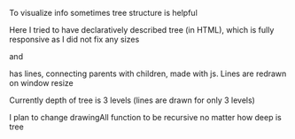 To visualize info sometimes tree structure is helpful

Here I tried to have declaratively described tree (in HTML),
which is fully responsive as I did not fix any sizes

and 

has lines, connecting parents with children, made with js.
Lines are redrawn on window resize


Currently depth of tree is 3 levels (lines are drawn for only 3 levels)

I plan to change drawingAll function to be recursive no matter how deep is tree
